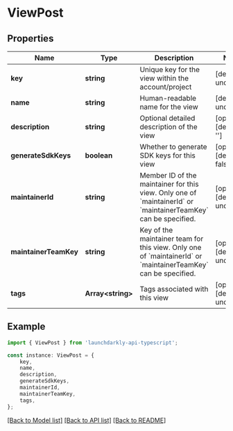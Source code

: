# ViewPost


## Properties

Name | Type | Description | Notes
------------ | ------------- | ------------- | -------------
**key** | **string** | Unique key for the view within the account/project | [default to undefined]
**name** | **string** | Human-readable name for the view | [default to undefined]
**description** | **string** | Optional detailed description of the view | [optional] [default to '']
**generateSdkKeys** | **boolean** | Whether to generate SDK keys for this view | [optional] [default to false]
**maintainerId** | **string** | Member ID of the maintainer for this view. Only one of &#x60;maintainerId&#x60; or &#x60;maintainerTeamKey&#x60; can be specified. | [optional] [default to undefined]
**maintainerTeamKey** | **string** | Key of the maintainer team for this view. Only one of &#x60;maintainerId&#x60; or &#x60;maintainerTeamKey&#x60; can be specified. | [optional] [default to undefined]
**tags** | **Array&lt;string&gt;** | Tags associated with this view | [optional] [default to undefined]

## Example

```typescript
import { ViewPost } from 'launchdarkly-api-typescript';

const instance: ViewPost = {
    key,
    name,
    description,
    generateSdkKeys,
    maintainerId,
    maintainerTeamKey,
    tags,
};
```

[[Back to Model list]](../README.md#documentation-for-models) [[Back to API list]](../README.md#documentation-for-api-endpoints) [[Back to README]](../README.md)
